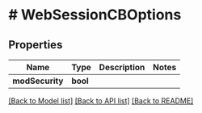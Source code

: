 # # WebSessionCBOptions

## Properties

Name | Type | Description | Notes
------------ | ------------- | ------------- | -------------
**modSecurity** | **bool** |  |

[[Back to Model list]](../../README.md#models) [[Back to API list]](../../README.md#endpoints) [[Back to README]](../../README.md)
